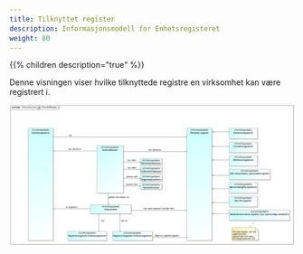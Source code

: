 ```yaml
---
title: Tilknyttet register
description: Informasjonsmodell for Enhetsregisteret
weight: 80
---
```


{{% children description="true" %}}

Denne visningen viser hvilke tilknyttede registre en virksomhet kan være registrert i.

![tilknyttetRegister](https://github.com/brreg/informasjonsmodeller/blob/main/enhetsregisteret/forretningsobjektmodeller/tilknyttetRegister.jpg?raw=true)

